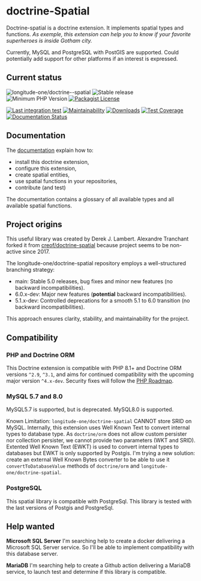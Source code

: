 # doctrine-Spatial
Doctrine-spatial is a doctrine extension. It implements spatial types and functions. 
*As exemple, this extension can help you to know if your favorite superheroes is inside Gotham city.*

Currently, MySQL and PostgreSQL with PostGIS are supported. 
Could potentially add support for other platforms if an interest is expressed.

## Current status
![longitude-one/doctrine--spatial](https://img.shields.io/badge/longitude--one-doctrine--spatial-blue)
![Stable release](https://img.shields.io/github/v/release/longitude-one/doctrine-spatial)
![Minimum PHP Version](https://img.shields.io/packagist/php-v/longitude-one/wkt-parser.svg?maxAge=3600)
[![Packagist License](https://img.shields.io/packagist/l/longitude-one/doctrine-spatial)](https://github.com/longitude-one/doctrine-spatial/blob/main/LICENSE)

[![Last integration test](https://github.com/longitude-one/doctrine-spatial/actions/workflows/full.yaml/badge.svg)](https://github.com/longitude-one/doctrine-spatial/actions/workflows/full.yaml)
[![Maintainability](https://api.codeclimate.com/v1/badges/92b245a85ab4fbaca5d2/maintainability)](https://codeclimate.com/github/longitude-one/doctrine-spatial/maintainability)
[![Downloads](https://img.shields.io/packagist/dm/longitude-one/doctrine-spatial.svg)](https://packagist.org/packages/longitude-one/doctrine-spatial)
[![Test Coverage](https://api.codeclimate.com/v1/badges/92b245a85ab4fbaca5d2/test_coverage)](https://codeclimate.com/github/longitude-one/doctrine-spatial/test_coverage)
[![Documentation Status](https://readthedocs.org/projects/lo-doctrine-spatial/badge/?version=main)](https://lo-doctrine-spatial.readthedocs.io/en/main/?badge=main)

Documentation 
-------------

The [documentation](https://doctrine-spatial.readthedocs.io) explain how to:

* install this doctrine extension,
* configure this extension,
* create spatial entities,
* use spatial functions in your repositories,
* contribute (and test)

The documentation contains a glossary of all available types and all available spatial functions.

## Project origins
This useful library was created by Derek J. Lambert. 
Alexandre Tranchant forked it from [creof/doctrine-spatial](https://github.com/creof/doctrine-spatial)
because project seems to be non-active since 2017.

The longitude-one/doctrine-spatial repository employs a well-structured branching strategy:

* main: Stable 5.0 releases, bug fixes and minor new features (no backward incompatibilities).
* 6.0.x-dev: Major new features (**potential** backward incompatibilities).
* 5.1.x-dev: Controlled deprecations for a smooth 5.1 to 6.0 transition (no backward incompatibilities).

This approach ensures clarity, stability, and maintainability for the project.

Compatibility
-------------
### PHP and Doctrine ORM
This Doctrine extension is compatible with PHP 8.1+ and Doctrine ORM versions `^2.9`, `^3.1`, and aims for continued compatibility with the upcoming major version `^4.x-dev`.
Security fixes will follow the [PHP Roadmap](https://www.php.net/supported-versions.php).

### MySQL 5.7 and 8.0
MySQL5.7 is supported, but is deprecated.
MySQL8.0 is supported.

Known Limitation: `longitude-one/doctrine-spatial` CANNOT store SRID on MySQL. Internally, this extension uses Well Known Text to convert internal types to database type. As `doctrine/orm` does not allow custom persister nor collection persister, we cannot provide two parameters (WKT and SRID). Extented Well Known Text (EWKT) is used to convert internal types to databases but EWKT is only supported by Postgis. I'm trying a new solution: create an external Well Known Bytes converter to be able to use it `convertToDatabaseValue` methods of `doctrine/orm` and `longitude-one/doctrine-spatial`.

### PostgreSQL
This spatial library is compatible with PostgreSql. 
This library is tested with the last versions of Postgis and PostgreSql.

## Help wanted

**Microsoft SQL Server**
I'm searching help to create a docker delivering a Microsoft SQL Server service. So I'll be able to implement
compatibility with this database server.

**MariaDB**
I'm searching help to create a Github action delivering a MariaDB service, to launch test and determine if
this library is compatible.
